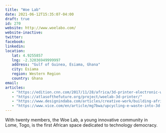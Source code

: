 ```yaml
---
title: "Woe Lab"
date: 2021-06-12T15:35:07-04:00
draft: true
id: 270
website: http://www.woelabo.com/
website-inactive: 
twitter: 
facebook: 
linkedin: 
location: 
   lat: 4.9255857
   lng: -2.32036949999997
   address: "Gulf of Guinea, Esiama, Ghana"
   city: Esiama
   region: Western Region
   country: Ghana
email: 
articles:
   - "https://edition.cnn.com/2017/11/28/africa/3d-printer-electronic-waste/index.html"
   - "https://atlasofthefuture.org/project/woelab-3d-printer/"
   - "https://www.designindaba.com/articles/creative-work/building-african-smart-cities"
   - "https://www.vice.com/en/article/mg7bwa/upcycling-e-waste-into-3d-printers-and-robots-at-togos-woelab"
---
```

With twenty members, the Woe Lab, a young innovative community in Lome, Togo, is the first African space dedicated to technology democracy. 
